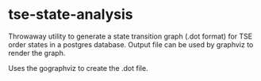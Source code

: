 tse-state-analysis
==================

Throwaway utility to generate a state transition graph (.dot format) for TSE order states in a postgres database. Output file can be used by graphviz to render the graph.

Uses the gographviz to create the .dot file.
